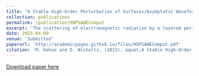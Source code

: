 ```yaml
---
title: "A Stable High-Order Perturbation of Surfaces/Asymptotic Waveform Evaluation Method for the Numerical Solution of Grating Scattering Problems"
collection: publications
permalink: /publication/HOPSAWEComput
excerpt: 'The scattering of electromagnetic radiation by a layered periodic diffraction grating is an important model in engineering and the sciences. The numerical simulation of this experiment has been widely explored in the literature and we advocate for a novel interfacial method which is perturbative in nature. More specifically, we extend a recently developed High--Order Perturbation of Surfaces/Asymptotic Waveform Evaluation (HOPS/AWE) algorithm to utilize a stabilized numerical scheme which also suggests a rigorous convergence result. An implementation of this algorithm is described, validated, and utilized in a sequence of challenging and physically relevant numerical experiments.'
date: 2023-04-09
venue: 'Submitted'
paperurl: 'http://academicpages.github.io/files/HOPSAWEComput.pdf'
citation: 'M. Kehoe and D. Nicholls, (2023). &quot;A Stable High-Order Perturbation of Surfaces/Asymptotic Waveform Evaluation Method for the Numerical Solution of Grating Scattering Problems.&quot; Submitted'
---
```

[Download paper here](http://academicpages.github.io/files/HOPSAWEComput.pdf)
